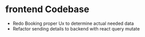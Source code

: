 # frontend Codebase

- Redo Booking proper Ux to determine actual needed data
- Refactor sending details to backend with react query mutate